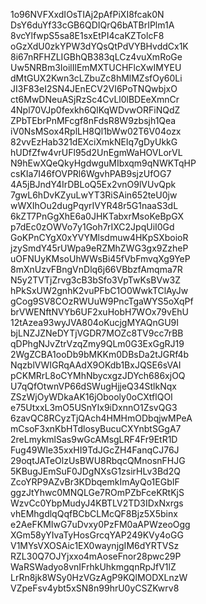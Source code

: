 1o96NVFXxdIOsTIAj2pAfPiXI8fcak0N
DsY6duYf33cGB6QDIQrQ6bATBrIPlm1A
8vcYlfwpS5sa8E1sxEtPI4caKZTolcF8
oGzXdU0zkYPW3dYQsQtPdVYBHvddCx1K
8i67nRFHZLIGBhQB383qLCz4vuXmRoGe
Uw5NRBm3IoilIlEmMXTUCHFlcXwIMYEU
dMtGUX2Kwn3cLZbuZc8hMlMZsfOy60Li
JI3F83eI2SN4JEnECV2VI6PoTNQwbjxO
ct6MwDNeuASjRzSc4CvLl0lBDEeXmnCr
4Npl70VJp0fexkh6QlKqWDvwORFiNQdZ
ZPbTEbrPnMFcgf8nFdsR8W9zbsjh1Qea
iV0NsMSox4RplLH8Ql1bWw02T6V04ozx
82vvEzHab321dEXciXmkNEIq7gDyUkkG
hUDfZfw4vrUFl95d2UnEgmWaHOVLorVL
N9hEwXQeQkyHgdwguMIbxqm9qNWKTqHP
csKIa7I46fOVPRl6WgvhPAB9sjzUfOG7
4A5jBJndY4IrDBLoQ5Ex2vnO9lVUvQpk
7gwL6hDvKZyuLwYT3RiSAin652teU0jw
wWXIhOu2dugPqyrIVYR48r5G1naaS3dL
6kZT7PnGgXhE6a0JHKTabxrMsoKeBpGX
p7dEc0zOWVo7y1Goh7rIXC2JpqUiI0Gd
GoKPnCYgX0xYVYMlsdmuw4HKpSXboioR
jzySmdY45rUWpa9eRZMhZWG3gx9ZzheP
uOFNUyKMsoUhWWsBi45fVbFmvqXg9YeP
8mXnUzvFBngVnDlq6j66VBbzfAmqma7R
N5y2TVTjZrvg3cB3bSfo3VpTwKsBVw3Z
hPkSxUW2gnhK2vuPFbC1O0WwkTClAyJw
gCog9SV8COzRWUuW9PncTgaWYS5oXqPf
brVWENftNVYb6UF2xuHobH7WOx79vEhU
12tAzea93wyJVA804oKucjgMYAQnGU9I
bjLNZJZNeDYTjVGDR7MOZc8TV9cc7rBB
qDPhgNJvZtrVzqZmy9QLm0G3ExGgRJ19
2WgZCBA1ooDb9bMKKm0DBsDa2tJGRf4b
NqzblVWIGRqAAdX9OKdb1BxJQSE6sVAI
pCKMRrL8oCYMhNbycxgzJDYch686xjOQ
U7qQfOtwnVP66dSWugHjjeQ34StlkNqx
ZSzWjOyWDkaAK16jObooly0oCXtflQOI
e75UtxxL3mO5USnYIx9iDxnnO1ZsvQG3
6zavQC8RCyzTjQAch4HMHmODbqjwMPeA
mCsoF3xnKbHTdlosyBucuCXYnbtSGgA7
2reLmykmlSas9wGcAMsgLRF4Fr9EtR1D
Fug49WIe35xxHI9TdJGcZH4FanqCJ76J
29oqtJATeOlzUsBWU8RbqcQMnosnFHJG
5KBugJEmSuF0JDgNXsG1zsirHLv3Bd2Q
ZcoYRP9AZvBr3KDbqemkImAyQo1EGbIF
ggzJtYhwc0MNQLGe7ROmPZbFceKRtKjS
WzvCc0YbpMudyJ4KBTLV2TD3IDxNxrgs
vhEMhgdlqQqfBCbCLMcQF8Bjz5X5binx
e2AeFKMIwG7uDvxy0PzFM0aAPWzeoOgg
XGm58yYIvaTyHosGrcqYAP249KVy4oGG
V1MYsVXOSAic1EX0waynjgIM6dYRTVSz
RZL30Q7OJYjxxo4mAoseFnor28pwc29P
WaRSWadyo8vnIFrhkUhkmgqnRpJfV1lZ
LrRn8jk8WSy0HzVGzAgP9KQlMODXLnzW
VZpeFsv4ybt5xSN8n99hrU0yCSZKwrv8
